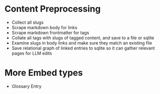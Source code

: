 
# Content Preprocessing

- Collect all slugs
- Scrape markdown body for links
- Scrape markdown frontmatter for tags
- Collate all tags with slugs of tagged content, and save to a file or sqlite
- Examine slugs in body links and make sure they match an existing file
- Save relational graph of linked entries to sqlite so it can gather relevant pages for LLM edits

# More Embed types

- Glossary Entry

